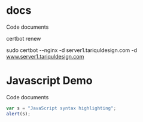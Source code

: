 # docs
Code documents

certbot renew

sudo certbot --nginx -d server1.tariquldesign.com -d www.server1.tariquldesign.com

# Javascript Demo

Code documents


```javascript
var s = "JavaScript syntax highlighting";
alert(s);
```





